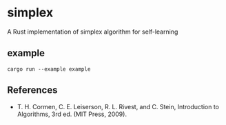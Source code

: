 # simplex
A Rust implementation of simplex algorithm for self-learning

## example
```
cargo run --example example
```

## References
- T. H. Cormen, C. E. Leiserson, R. L. Rivest, and C. Stein, Introduction to Algorithms, 3rd ed. (MIT Press, 2009).
